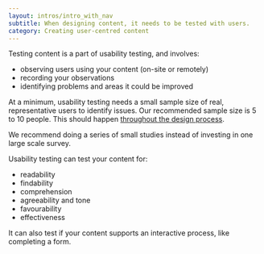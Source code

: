 ```yaml
---
layout: intros/intro_with_nav
subtitle: When designing content, it needs to be tested with users.
category: Creating user-centred content
---
```

Testing content is a part of usability testing, and involves:

- observing users using your content (on-site or remotely)
- recording your observations
- identifying problems and areas it could be improved

At a minimum, usability testing needs a small sample size of real, representative users to identify issues. Our recommended sample size is 5 to 10 people. This should happen [throughout the design process](/user-research/research-stages/).

We recommend doing a series of small studies instead of investing in one large scale survey.

Usability testing can test your content for:

- readability
- findability
- comprehension
- agreeability and tone
- favourability
- effectiveness

It can also test if your content supports an interactive process, like completing a form.
